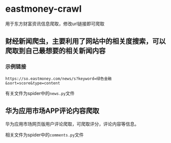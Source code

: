 # eastmoney-crawl
 用于东方财富资讯信息爬取，修改url链接即可爬取

## 财经新闻爬虫，主要利用了网站中的相关度搜索，可以爬取到自己最想要的相关新闻内容
### 示例链接
```https://so.eastmoney.com/news/s?keyword=绿色金融&sort=score&type=content```

有关文件为spider中的```news.py```文件

## 华为应用市场APP评论内容爬取
华为应用市场网页版用户评论爬取，可爬取评分，评论内容等信息。

相关文件为spider中的```comments.py```文件
